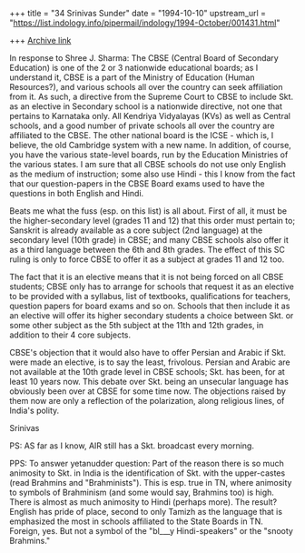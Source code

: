 +++
title = "34 Srinivas Sunder"
date = "1994-10-10"
upstream_url = "https://list.indology.info/pipermail/indology/1994-October/001431.html"

+++
[Archive link](https://list.indology.info/pipermail/indology/1994-October/001431.html)


In response to Shree J. Sharma: The CBSE (Central Board of Secondary Education)
is one of the 2 or 3 nationwide educational boards; as I understand it, CBSE
is a part of the Ministry of Education (Human Resources?), and various schools
all over the country can seek affiliation from it. As such, a directive from
the Supreme Court to CBSE to include Skt. as an elective in Secondary school
is a nationwide directive, not one that pertains to Karnataka only. All 
Kendriya Vidyalayas (KVs) as well as Central schools, and a good number of 
private schools all over the country are affiliated to the CBSE. The other 
national board is the ICSE - which is, I believe, the old Cambridge system with 
a new name. In addition, of course, you have the various state-level boards, 
run by the Education Ministries of the various states. I am sure that all CBSE 
schools do not use only English as the medium of instruction; some also use 
Hindi - this I know from the fact that our question-papers in the CBSE Board 
exams used to have the questions in both English and Hindi.

Beats me what the fuss (esp. on this list) is all about. First of all, it 
must be the higher-secondary level (grades 11 and 12) that this order must
pertain to; Sanskrit is already available as a core subject (2nd language) 
at the secondary level (10th grade) in CBSE; and many CBSE schools also offer
it as a third language between the 6th and 8th grades. The effect of this SC
ruling is only to force CBSE to offer it as a subject at grades 11 and 12 too. 

The fact that it is an elective means that it is not being forced on all CBSE 
students; CBSE only has to arrange for schools that request it as an elective 
to be provided with a syllabus, list of textbooks, qualifications for teachers, 
question papers for board exams and so on. Schools that then include it as an 
elective will offer its higher secondary students a choice between Skt. or some 
other subject as the 5th subject at the 11th and 12th grades, in addition to 
their 4 core subjects. 

CBSE's objection that it would also have to offer Persian and Arabic if Skt. 
were made an elective, is to say the least, frivolous. Persian and Arabic 
are not available at the 10th grade level in CBSE schools; Skt. has been, for 
at least 10 years now. This debate over Skt. being an unsecular language has 
obviously been over at CBSE for some time now. The objections raised by them 
now are only a reflection of the polarization, along religious lines, of 
India's polity.

Srinivas

PS: AS far as I know, AIR still has a Skt. broadcast every morning.

PPS: To answer yetanudder question: Part of the reason there is so much
animosity to Skt. in India is the identification of Skt. with the upper-castes
(read Brahmins and "Brahminists"). This is esp. true in TN, where animosity to
symbols of Brahminism (and some would say, Brahmins too) is high. There
is almost as much animosity to Hindi (perhaps more). The result? English has
pride of place, second to only Tamizh as the language that is emphasized the
most in schools affiliated to the State Boards in TN. Foreign, yes. But not a
symbol of the "bl___y Hindi-speakers" or the "snooty Brahmins."





